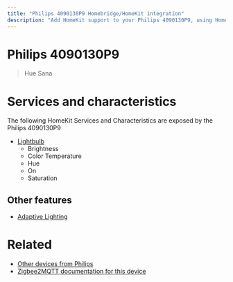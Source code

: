 ```yaml
---
title: "Philips 4090130P9 Homebridge/HomeKit integration"
description: "Add HomeKit support to your Philips 4090130P9, using Homebridge, Zigbee2MQTT and homebridge-z2m."
---
```

<!---
This file has been GENERATED using src/docgen/docgen.ts
DO NOT EDIT THIS FILE MANUALLY!
-->
# Philips 4090130P9
> Hue Sana


# Services and characteristics
The following HomeKit Services and Characteristics are exposed by
the Philips 4090130P9

* [Lightbulb](../../light.md)
  * Brightness
  * Color Temperature
  * Hue
  * On
  * Saturation


## Other features
* [Adaptive Lighting](../../light.md)


# Related
* [Other devices from Philips](../index.md#philips)
* [Zigbee2MQTT documentation for this device](https://www.zigbee2mqtt.io/devices/4090130P9.html)